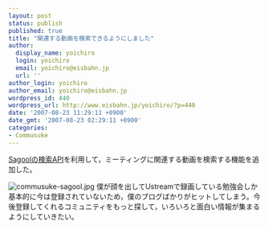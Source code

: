 ```yaml
---
layout: post
status: publish
published: true
title: "関連する動画を検索できるようにしました"
author:
  display_name: yoichiro
  login: yoichiro
  email: yoichiro@eisbahn.jp
  url: ''
author_login: yoichiro
author_email: yoichiro@eisbahn.jp
wordpress_id: 440
wordpress_url: http://www.eisbahn.jp/yoichiro/?p=440
date: '2007-08-23 11:29:11 +0900'
date_gmt: '2007-08-23 02:29:11 +0900'
categories:
- Commusuke
---
```


[Sagoolの検索API](http://sagool.jp/sagool_api.html)を利用して，ミーティングに関連する動画を検索する機能を追加した。

![commusuke-sagool.jpg](http://www.eisbahn.jp/yoichiro/images/commusuke-sagool.jpg)
僕が顔を出してUstreamで録画している勉強会しか基本的に今は登録されていないため，僕のブログばかりがヒットしてしまう。今後登録してくれるコミュニティをもっと探して，いろいろと面白い情報が集まるようにしていきたい。
